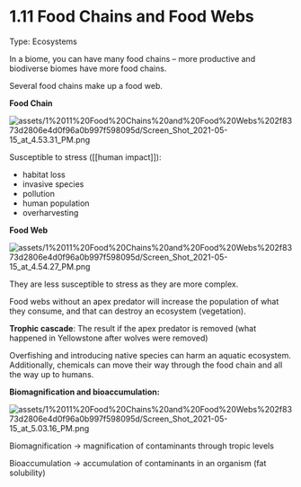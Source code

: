 # 1.11 Food Chains and Food Webs

Type: Ecosystems

In a biome, you can have many food chains – more productive and biodiverse biomes have more food chains.

Several food chains make up a food web.

**Food Chain**

![assets/1%2011%20Food%20Chains%20and%20Food%20Webs%202f8373d2806e4d0f96a0b997f598095d/Screen_Shot_2021-05-15_at_4.53.31_PM.png](Screen_Shot_2021-05-15_at_4.53.31_PM.png)

Susceptible to stress ([[human impact]]):
- habitat loss
- invasive species
- pollution
- human population
- overharvesting

**Food Web**

![assets/1%2011%20Food%20Chains%20and%20Food%20Webs%202f8373d2806e4d0f96a0b997f598095d/Screen_Shot_2021-05-15_at_4.54.27_PM.png](Screen_Shot_2021-05-15_at_4.54.27_PM.png)

They are less susceptible to stress as they are more complex.

Food webs without an apex predator will increase the population of what they consume, and that can destroy an ecosystem (vegetation).

**Trophic cascade**: The result if the apex predator is removed (what happened in Yellowstone after wolves were removed)

Overfishing and introducing native species can harm an aquatic ecosystem. Additionally, chemicals can move their way through the food chain and all the way up to humans.

**Biomagnification and bioaccumulation:** 

![assets/1%2011%20Food%20Chains%20and%20Food%20Webs%202f8373d2806e4d0f96a0b997f598095d/Screen_Shot_2021-05-15_at_5.03.16_PM.png](Screen_Shot_2021-05-15_at_5.03.16_PM.png)

Biomagnification → magnification of contaminants through tropic levels

Bioaccumulation → accumulation of contaminants in an organism (fat solubility)